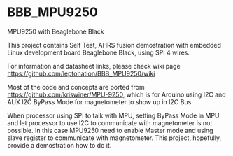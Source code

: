 # BBB_MPU9250
MPU9250 with Beaglebone Black

This project contains Self Test, AHRS fusion demostration with embedded Linux development board Beaglebone Black, using SPI 4 wires.

For information and datasheet links, please check wiki page https://github.com/leptonation/BBB_MPU9250/wiki

Most of the code and concepts are ported from https://github.com/kriswiner/MPU-9250, which is for Arduino using I2C and AUX I2C ByPass Mode for magnetometer to show up in I2C Bus.

When processor using SPI to talk with MPU, setting ByPass Mode in MPU and let processor to use I2C to communicate with magnetometer is not possible. In this case MPU9250 need to enable Master mode and using slave register to communicate with magnetometer. This project, hopefully, provide a demostration how to do it.
